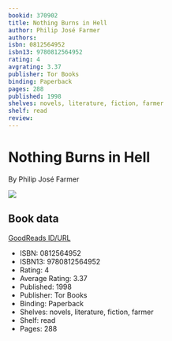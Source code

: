 ```yaml
---
bookid: 370902
title: Nothing Burns in Hell
author: Philip José Farmer
authors: 
isbn: 0812564952
isbn13: 9780812564952
rating: 4
avgrating: 3.37
publisher: Tor Books
binding: Paperback
pages: 288
published: 1998
shelves: novels, literature, fiction, farmer
shelf: read
review: 
---
```


# Nothing Burns in Hell

By Philip José Farmer

![](https://i.gr-assets.com/images/S/compressed.photo.goodreads.com/books/1391239720l/370902.jpg)

## Book data

[GoodReads ID/URL](https://www.goodreads.com/book/show/370902)

- ISBN: 0812564952
- ISBN13: 9780812564952
- Rating: 4
- Average Rating: 3.37
- Published: 1998
- Publisher: Tor Books
- Binding: Paperback
- Shelves: novels, literature, fiction, farmer
- Shelf: read
- Pages: 288

